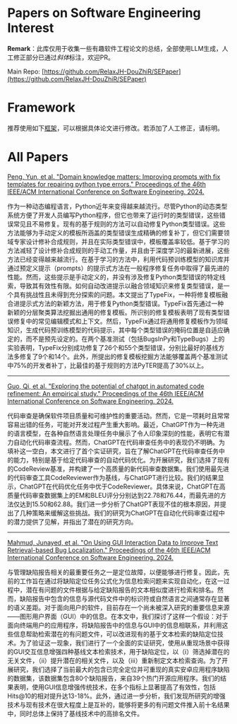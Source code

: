 # Papers on Software Engineering Interest

**Remark**：此库仅用于收集一些有趣软件工程论文的总结，全部使用LLM生成，人工修正部分已通过*斜体*标注，欢迎PR。

Main Repo: [https://github.com/RelaxJH-DouZhiR/SEPaper](https://github.com/RelaxJH-DouZhiR/SEPaper)

# Framework

推荐使用如下[框架](Framework.md)，可以根据具体论文进行修改。若添加了人工修正，请标明。

# All Papers

[Peng, Yun, et al. "Domain knowledge matters: Improving prompts with fix templates for repairing python type errors." Proceedings of the 46th IEEE/ACM International Conference on Software Engineering. 2024.](paper/10.1145-3597503.3608139.md)

作为一种动态编程语言，Python近年来变得越来越流行。尽管Python的动态类型系统方便了开发人员编写Python程序，但它也带来了运行时的类型错误，这些错误常见且不易修复。现有的基于规则的方法可以自动修复Python类型错误。这些方法能够为手动定义的模板所涵盖的类型错误生成精确的修复补丁，但它们需要领域专家设计修补合成规则，并且在实际类型错误中，模板覆盖率较低。基于学习的方法减轻了设计修补合成规则的手动工作量，并且由于深度学习的最新进展，这些方法已经变得越来越流行。在基于学习的方法中，利用代码预训练模型的知识库并通过预定义提示（prompts）的提示式方法在一般程序修复任务中取得了最先进的性能。然而，这些提示是手动定义的，并没有涉及修复Python类型错误的特定线索，导致其有效性有限。如何自动改进提示以融合领域知识来修复类型错误，是一个具有挑战性且未得到充分探索的问题。本文提出了TypeFix，一种将修复模板融合进提示式方法的新颖方法，用于修复Python类型错误。TypeFix首先通过一种新颖的分层聚类算法挖掘出通用的修复模板。所识别的修复模板表明了现有类型错误修复中的常见编辑模式和上下文。然后，TypeFix通过将通用修复模板作为领域知识，生成代码预训练模型的代码提示，其中每个类型错误的掩码位置是自适应确定的，而不是预先设定的。在两个基准测试（包括BugsInPy和TypeBugs）上的实验表明，TypeFix分别成功修复了26个和55个类型错误，分别比最好的基线方法多修复了9个和14个。此外，所提出的修复模板挖掘方法能够覆盖两个基准测试中75%的开发者补丁，比最佳的基于规则的方法PyTER提高了30%以上。

---

[Guo, Qi, et al. "Exploring the potential of chatgpt in automated code refinement: An empirical study." Proceedings of the 46th IEEE/ACM International Conference on Software Engineering. 2024.](paper/10.1145-3597503.3623306.md)

代码审查是确保软件项目质量和可维护性的重要活动。然而，它是一项耗时且常常容易出错的任务，可能对开发过程产生重大影响。最近，ChatGPT作为一种先进的语言模型，在各种自然语言处理任务中展示了令人印象深刻的性能，表明它有潜力自动化代码审查流程。然而，ChatGPT在代码审查任务中的表现仍不明确。为填补这一空白，本文进行了首个实证研究，旨在了解ChatGPT在代码审查任务中的能力，特别是基于给定代码审查的自动代码优化。为开展研究，我们选择了现有的CodeReview基准，并构建了一个高质量的新代码审查数据集。我们使用最先进的代码审查工具CodeReviewer作为基线，与ChatGPT进行比较。我们的结果显示，ChatGPT在代码优化任务中优于CodeReviewer。具体来说，ChatGPT在高质量代码审查数据集上的EM和BLEU评分分别达到22.78和76.44，而最先进的方法仅达到15.50和62.88。我们进一步分析了ChatGPT表现不佳的根本原因，并提出了几种策略来缓解这些挑战。我们的研究为ChatGPT在自动化代码审查过程中的潜力提供了见解，并指出了潜在的研究方向。

---

[Mahmud, Junayed, et al. "On Using GUI Interaction Data to Improve Text Retrieval-based Bug Localization." Proceedings of the 46th IEEE/ACM International Conference on Software Engineering. 2024.](paper/10.1145-3597503.3608139.md)

与管理缺陷报告相关的最重要任务之一是定位故障，以便能够进行修复。因此，先前的工作旨在通过将缺陷定位任务公式化为信息检索问题来实现自动化，在这一过程中，潜在有问题的文件根据与给定缺陷报告的文本相似度进行检索和排名。然而，缺陷报告中包含的信息与源代码文件中的标识符或自然语言之间通常存在显著的语义差距。对于面向用户的软件，目前存在一个尚未被深入研究的重要信息来源——图形用户界面（GUI）中的信息。在本文中，我们探讨了这样一个假设：对于面向终端用户的应用程序，将缺陷报告中的信息与GUI中的信息相联系，并利用这些信息帮助检索潜在的有问题文件，可以改进现有的基于文本检索的缺陷定位技术。为了验证这一现象，我们进行了一个全面的实证研究，使用从重现场景中获得的GUI交互信息增强四种基线文本检索技术，用于缺陷定位，以（i）筛选掉潜在的无关文件，（ii）提升潜在的相关文件，以及（iii）重新制定文本检索查询。为了开展研究，我们选择了当前最大的包含已完全定位并可重现的真实安卓应用程序缺陷的数据集，该数据集包含80个缺陷报告，来自39个热门开源应用程序。我们的结果表明，使用GUI信息增强传统技术，在多个指标上显著提高了有效性，包括Hits@10的相对提升达13-18%。此外，通过进一步分析，我们发现所研究的增强技术与现有技术在很大程度上是互补的，能够将更多的有问题文件推入前十名结果中，同时总体上保持了基线技术中的高排名文件。